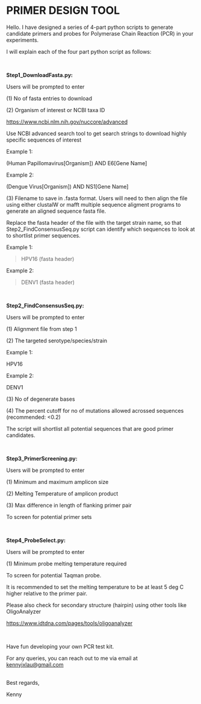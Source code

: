 <h1>PRIMER DESIGN TOOL</h1>

Hello. I have designed a series of 4-part python scripts to generate candidate primers and probes for Polymerase Chain Reaction (PCR) in your experiments.

I will explain each of the four part python script as follows:

<br />

**Step1_DownloadFasta.py:**

Users will be prompted to enter 

(1) No of fasta entries to download

(2) Organism of interest or NCBI taxa ID

https://www.ncbi.nlm.nih.gov/nuccore/advanced 

Use NCBI advanced search tool to get search strings to download highly specific sequences of interest

Example 1:

(Human Papillomavirus[Organism]) AND E6[Gene Name] 

Example 2:

(Dengue Virus[Organism]) AND NS1[Gene Name] 

(3) Filename to save in .fasta format. Users will need to then align the file using either clustalW or mafft multiple sequence aligment programs to generate an aligned sequence fasta file.

Replace the fasta header of the file with the target strain name, so that Step2_FindConsensusSeq.py script can identify which sequences to look at to shortlist primer sequences.

Example 1:

>HPV16 (fasta header)

Example 2:

>DENV1 (fasta header)

<br />

**Step2_FindConsensusSeq.py:**

Users will be prompted to enter 

(1) Alignment file from step 1

(2) The targeted serotype/species/strain

Example 1:

HPV16

Example 2:

DENV1

(3) No of degenerate bases 

(4) The percent cutoff for no of mutations allowed acrossed sequences (recommended: <0.2)

The script will shortlist all potential sequences that are good primer candidates.

<br />

**Step3_PrimerScreening.py:**

Users will be prompted to enter 

(1) Minimum and maximum amplicon size

(2) Melting Temperature of amplicon product

(3) Max difference in length of flanking primer pair

To screen for potential primer sets

<br />

**Step4_ProbeSelect.py:**

Users will be prompted to enter 

(1) Minimum probe melting temperature required

To screen for potential Taqman probe.

It is recommended to set the melting temperature to be at least 5 deg C higher relative to the primer pair.

Please also check for secondary structure (hairpin) using other tools like OligoAnalyzer

https://www.idtdna.com/pages/tools/oligoanalyzer

<br />

Have fun developing your own PCR test kit.

For any queries, you can reach out to me via email at kennyjxlau@gmail.com


<br />
Best regards,

Kenny
